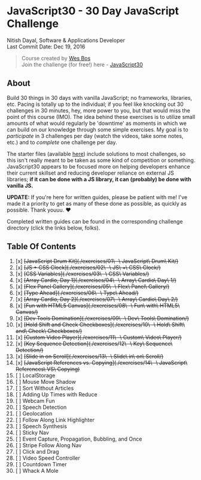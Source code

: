 # JavaScript30 - 30 Day JavaScript Challenge
Nitish Dayal, Software & Applications Developer  
Last Commit Date: Dec 19, 2016

> Course created by [Wes Bos](https://github.com/wesbos)  
> Join the challenge (for free!) here - [JavaScript30](https://javascript30.com/account)

## About

Build 30 things in 30 days with vanilla JavaScript; no frameworks, libraries, etc. 
  Pacing is totally up to the individual; if you feel like knocking out 30 challenges
  in 30 minutes, hey, more power to you, but that would miss the point of this course (IMO).
  The idea behind these exercises is to utilize small amounts of what would regularly be
  'downtime' as moments in which we can build on our knowledge through some simple
  exercises. My goal is to _participate_ in 3 challenges per day (watch the videos, take 
  some notes, etc.) and to _complete_ one challenge per day.

The starter files (available [here](https://github.com/wesbos/JavaScript30)) include solutions to 
  most challenges, so this isn't really meant to be taken as some kind of competition or something. 
  JavaScript30 appears to be focused more on helping developers enhance their current skillset and 
  reducing developer reliance on external JS libraries; **if it can be done with a JS library, 
  it can (probably) be done with vanilla JS.**

**UPDATE:** If you're here for written guides, please be patient with me! I've made it a priority
to get as many of these done as possible, as quickly as possible. Thank youuu. ❤️

Completed written guides can be found in the corresponding challenge directory (click the links below, folks).

## Table Of Contents

1. [x] ~~[JavaScript Drum Kit](./exercises/01\ -\ JavaScript\ Drum\ Kit/)~~
2. [x] ~~[JS + CSS Clock](./exercises/02\ -\ JS\ +\ CSS\ Clock/)~~
3. [x] ~~[CSS Variables](./exercises/03\ -\ CSS\ Variables/)~~
4. [x] ~~[Array Cardio, Day 1](./exercises/04\ -\ Array\ Cardio\ Day\ 1/)~~
5. [x] ~~[Flex Panel Gallery](./exercises/05\ -\ Flex\ Panel\ Gallery/)~~
6. [x] ~~[Type Ahead](./exercises/06\ -\ Type\ Ahead/)~~
7. [x] ~~[Array Cardio, Day 2](./exercises/07\ -\ Array\ Cardio\ Day\ 2/)~~
8. [x] ~~[Fun with HTML5 Canvas](./exercises/08\ -\ Fun\ with\ HTML5\ Canvas/)~~
9. [x] ~~[Dev Tools Domination](./exercises/09\ -\ Dev\ Tools\ Domination/)~~
10. [x] ~~[Hold Shift and Check Checkboxes](./exercises/10\ -\ Hold\ Shift\ and\ Check\ Checkboxes/)~~
11. [x] ~~[Custom Video Player](./exercises/11\ -\ Custom\ Video\ Player/)~~
12. [x] ~~[Key Sequence Detection](./exercises/12\ -\ Key\ Sequence\ Detection/)~~
13. [x] ~~[Slide in on Scroll](./exercises/13\ -\ Slide\ in\ on\ Scroll/)~~
14. [x] ~~[JavaScript References vs. Copying](./exercises/14\ -\ JavaScript\ References\ VS\ Copying)~~
15. [ ] LocalStorage
16. [ ] Mouse Move Shadow
17. [ ] Sort Without Articles
18. [ ] Adding Up Times with Reduce
19. [ ] Webcam Fun
20. [ ] Speech Detection
21. [ ] Geolocation
22. [ ] Follow Along Link Highlighter
23. [ ] Speech Synthesis
24. [ ] Sticky Nav
25. [ ] Event Capture, Propagation, Bubbling, and Once
26. [ ] Stripe Follow Along Nav
27. [ ] Click and Drag
28. [ ] Video Speed Controller
29. [ ] Countdown Timer
30. [ ] Whack A Mole

